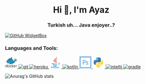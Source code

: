 <h1 align="center">Hi 👋, I'm Ayaz</h1>
<h3 align="center">Turkish uh... Java enjoyer..?</h3>

[![GitHub WidgetBox](https://github-widgetbox.vercel.app/api/profile?username=Ayazerzurum2&data=repositories,commits)](https://github.com/Jurredr/github-widgetbox)

<h3 align="left">Languages and Tools:</h3>
<p align="left"> <a href="https://www.docker.com/" target="_blank" rel="noreferrer"> <img src="https://raw.githubusercontent.com/devicons/devicon/master/icons/docker/docker-original-wordmark.svg" alt="docker" width="40" height="40"/> </a> <a href="https://git-scm.com/" target="_blank" rel="noreferrer"> <img src="https://www.vectorlogo.zone/logos/git-scm/git-scm-icon.svg" alt="git" width="40" height="40"/> </a> <a href="https://heroku.com" target="_blank" rel="noreferrer"> <img src="https://www.vectorlogo.zone/logos/heroku/heroku-icon.svg" alt="heroku" width="40" height="40"/> </a> <a href="https://www.java.com" target="_blank" rel="noreferrer"> <img src="https://raw.githubusercontent.com/devicons/devicon/master/icons/java/java-original.svg" alt="java" width="40" height="40"/> </a> <a href="https://kotlinlang.org" target="_blank" rel="noreferrer"> <img src="https://www.vectorlogo.zone/logos/kotlinlang/kotlinlang-icon.svg" alt="kotlin" width="40" height="40"/> </a> <a href="https://www.photoshop.com/en" target="_blank" rel="noreferrer"> <img src="https://raw.githubusercontent.com/devicons/devicon/master/icons/photoshop/photoshop-line.svg" alt="photoshop" width="40" height="40"/> </a> <a href="https://www.python.org" target="_blank" rel="noreferrer"> <img src="https://raw.githubusercontent.com/devicons/devicon/master/icons/python/python-original.svg" alt="python" width="40" height="40"/> <a href="https://www.jetbrains.com/idea/" target="_blank" rel="noreferrer"> <img src="https://avatars.githubusercontent.com/u/878437?s=88&v=4" alt="intellij" width="40" height="40"/> <a href="https://gradle.org/" target="_blank" rel="noreferrer"> <img src="https://avatars.githubusercontent.com/u/124156?s=200&v=4" alt="gradle" width="40" height="40"/> </a> </p>

  ![Anurag's GitHub stats](https://github-readme-stats.vercel.app/api?username=Ayazerzurum2&show_icons=true&theme=darcula)
